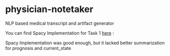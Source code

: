 # physician-notetaker
NLP based medical transcript and artifact generator

You can find Spacy Implementation for Task 1 <a href= "[https://github.com/VamshiKrsna/physician-notetaker/blob/main/Task1NER.py](https://github.com/VamshiKrsna/physician-notetaker/blob/main/Task1Spacy.py)"> here</a> : 

Spacy Implementation was good enough, but it lacked better summarization for prognosis and current_state
